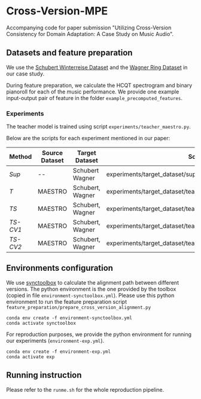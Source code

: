 # Cross-Version-MPE

Accompanying code for paper submission "Utilizing Cross-Version Consistency for Domain Adaptation: A Case Study on Music Audio".

## Datasets and feature preparation

We use the [Schubert Winterreise Dataset](https://zenodo.org/records/3968389) and the [Wagner Ring Dataset](https://zenodo.org/records/7672157) in our case study. 

During feature preparation, we calculate the HCQT spectrogram and binary pianoroll for each of the music performance. We provide one example input-output pair of feature in the folder `example_precomputed_features`.

### Experiments

The teacher model is trained using script `experiments/teacher_maestro.py`.

Below are the scripts for each experiment mentioned in our paper:

| Method    | Source Dataset    | Target Dataset    | Script                                                           |
| --------- | ----------------- | ----------------- | ---------------------------------------------------------------- |
| *Sup*     | --                | Schubert  Wagner  | experiments/target_dataset/supervised.py                         |
| *T*       | MAESTRO           | Schubert, Wagner  | experiments/target_dataset/teacher.py                            |
| *TS*      | MAESTRO           | Schubert, Wagner  | experiments/target_dataset/teacher_student.py                    |
| *TS-CV1*  | MAESTRO           | Schubert, Wagner  | experiments/target_dataset/teacher_student_cross_version_1.py    |
| *TS-CV2*  | MAESTRO           | Schubert, Wagner  | experiments/target_dataset/teacher_student_cross_version_2.py    |

## Environments configuration

We use [synctoolbox](https://github.com/meinardmueller/synctoolbox) to calculate the alignment path between different versions. The python environment is the one provided by the toolbox (copied in file `environment-synctoolbox.yml`). Please use this python environment to run the feature preparation script `feature_preparation/prepare_cross_version_alignment.py`

    conda env create -f environment-synctoolbox.yml
    conda activate synctoolbox

For reproduction purposes, we provide the python environment for running our experiments (`environment-exp.yml`).

    conda env create -f environment-exp.yml
    conda activate exp

## Running instruction

Please refer to the `runme.sh` for the whole reproduction pipeline.